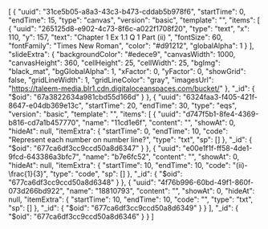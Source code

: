 [
  {
    "uuid": "31ce5b05-a8a3-43c3-b473-cddab5b978f6",
    "startTime": 0,
    "endTime": 15,
    "type": "canvas",
    "version": "basic",
    "template": "",
    "items": [
      {
        "uuid": "265125d8-e902-4c73-8f6c-a022f1708f20",
        "type": "text",
        "x": 110,
        "y": 157,
        "text": "Chapter 1 Ex 1.1 Q 1 Part (ii) ",
        "fontSize": 60,
        "fontFamily": "Times New Roman",
        "color": "#d91212",
        "globalAlpha": 1
      }
    ],
    "slideExtra": {
      "backgroundColor": "#edece9",
      "canvasWidth": 1000,
      "canvasHeight": 360,
      "cellHeight": 25,
      "cellWidth": 25,
      "bgImg": "black_mat",
      "bgGlobalAlpha": 1,
      "xFactor": 0,
      "yFactor": 0,
      "showGrid": false,
      "gridLineWidth": 1,
      "gridLineColor": "gray",
      "imagesUrl": "https://taleem-media.blr1.cdn.digitaloceanspaces.com/bucket/"
    },
    "_id": {
      "$oid": "67a3822634a981cbd55d166d"
    }
  },
  {
    "uuid": "6324faa3-f405-421f-8647-e04db369e13c",
    "startTime": 20,
    "endTime": 30,
    "type": "eqs",
    "version": "basic",
    "template": "",
    "items": [
      {
        "uuid": "d747f5b1-8fe4-4369-b816-cd7a1b457770",
        "name": "11cd1e6f",
        "content": "",
        "showAt": 0,
        "hideAt": null,
        "itemExtra": {
          "startTime": 0,
          "endTime": 10,
          "code": "Represent each number on number line?",
          "type": "txt",
          "sp": []
        },
        "_id": {
          "$oid": "677ca6df3cc9ccd50a8d6347"
        }
      },
      {
        "uuid": "e00e1f1f-ff58-4de1-9fcd-643386a3bfc7",
        "name": "b7e6fc52",
        "content": "",
        "showAt": 0,
        "hideAt": null,
        "itemExtra": {
          "startTime": 10,
          "endTime": 10,
          "code": "(ii)-\\frac{1}{3}",
          "type": "code",
          "sp": []
        },
        "_id": {
          "$oid": "677ca6df3cc9ccd50a8d6348"
        }
      },
      {
        "uuid": "4f76b996-60bd-49f1-860f-073d266bd922",
        "name": "18810793",
        "content": "",
        "showAt": 0,
        "hideAt": null,
        "itemExtra": {
          "startTime": 10,
          "endTime": 10,
          "code": "",
          "type": "txt",
          "sp": []
        },
        "_id": {
          "$oid": "677ca6df3cc9ccd50a8d6349"
        }
      }
    ],
    "_id": {
      "$oid": "677ca6df3cc9ccd50a8d6346"
    }
  }
]